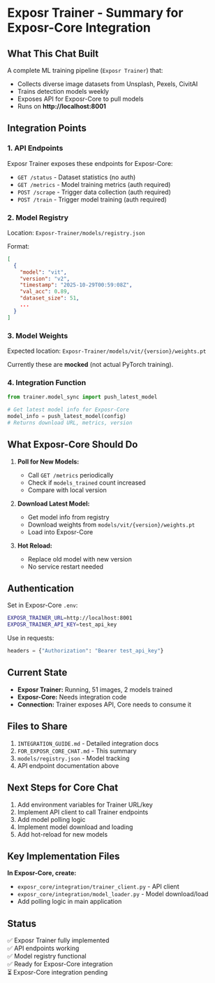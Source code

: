 # Exposr Trainer - Summary for Exposr-Core Integration

## What This Chat Built

A complete ML training pipeline (`Exposr Trainer`) that:

- Collects diverse image datasets from Unsplash, Pexels, CivitAI
- Trains detection models weekly
- Exposes API for Exposr-Core to pull models
- Runs on **http://localhost:8001**

## Integration Points

### 1. API Endpoints

Exposr Trainer exposes these endpoints for Exposr-Core:

- `GET /status` - Dataset statistics (no auth)
- `GET /metrics` - Model training metrics (auth required)
- `POST /scrape` - Trigger data collection (auth required)
- `POST /train` - Trigger model training (auth required)

### 2. Model Registry

Location: `Exposr-Trainer/models/registry.json`

Format:

```json
[
  {
    "model": "vit",
    "version": "v2",
    "timestamp": "2025-10-29T00:59:08Z",
    "val_acc": 0.89,
    "dataset_size": 51,
    ...
  }
]
```

### 3. Model Weights

Expected location: `Exposr-Trainer/models/vit/{version}/weights.pt`

Currently these are **mocked** (not actual PyTorch training).

### 4. Integration Function

```python
from trainer.model_sync import push_latest_model

# Get latest model info for Exposr-Core
model_info = push_latest_model(config)
# Returns download URL, metrics, version
```

## What Exposr-Core Should Do

1. **Poll for New Models:**

   - Call `GET /metrics` periodically
   - Check if `models_trained` count increased
   - Compare with local version

2. **Download Latest Model:**

   - Get model info from registry
   - Download weights from `models/vit/{version}/weights.pt`
   - Load into Exposr-Core

3. **Hot Reload:**
   - Replace old model with new version
   - No service restart needed

## Authentication

Set in Exposr-Core `.env`:

```bash
EXPOSR_TRAINER_URL=http://localhost:8001
EXPOSR_TRAINER_API_KEY=test_api_key
```

Use in requests:

```python
headers = {"Authorization": "Bearer test_api_key"}
```

## Current State

- **Exposr Trainer:** Running, 51 images, 2 models trained
- **Exposr-Core:** Needs integration code
- **Connection:** Trainer exposes API, Core needs to consume it

## Files to Share

1. `INTEGRATION_GUIDE.md` - Detailed integration docs
2. `FOR_EXPOSR_CORE_CHAT.md` - This summary
3. `models/registry.json` - Model tracking
4. API endpoint documentation above

## Next Steps for Core Chat

1. Add environment variables for Trainer URL/key
2. Implement API client to call Trainer endpoints
3. Add model polling logic
4. Implement model download and loading
5. Add hot-reload for new models

## Key Implementation Files

**In Exposr-Core, create:**

- `exposr_core/integration/trainer_client.py` - API client
- `exposr_core/integration/model_loader.py` - Model download/load
- Add polling logic in main application

## Status

✅ Exposr Trainer fully implemented  
✅ API endpoints working  
✅ Model registry functional  
✅ Ready for Exposr-Core integration  
⏳ Exposr-Core integration pending

